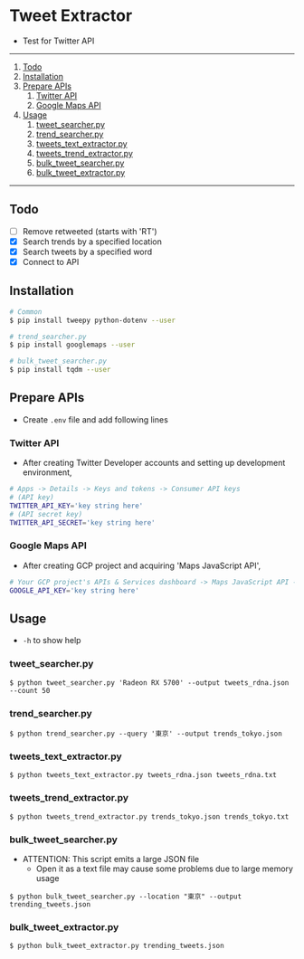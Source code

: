 # Tweet Extractor

- Test for Twitter API

---

1. [Todo](#Todo)
1. [Installation](#Installation)
1. [Prepare APIs](#Prepare-APIs)
   1. [Twitter API](#Twitter-API)
   1. [Google Maps API](#Google-Maps-API)
1. [Usage](#Usage)
   1. [tweet_searcher.py](#tweet_searcherpy)
   1. [trend_searcher.py](#trend_searcherpy)
   1. [tweets_text_extractor.py](#tweets_text_extractorpy)
   1. [tweets_trend_extractor.py](#tweets_trend_extractorpy)
   1. [bulk_tweet_searcher.py](#bulk_tweet_searcherpy)
   1. [bulk_tweet_extractor.py](#bulk_tweet_extractorpy)

---

## Todo

- [ ] Remove retweeted (starts with 'RT')
- [x] Search trends by a specified location
- [x] Search tweets by a specified word
- [x] Connect to API

## Installation

```bash
# Common
$ pip install tweepy python-dotenv --user

# trend_searcher.py
$ pip install googlemaps --user

# bulk_tweet_searcher.py
$ pip install tqdm --user
```

## Prepare APIs

- Create `.env` file and add following lines

### Twitter API

- After creating Twitter Developer accounts and setting up development environment,

```bash
# Apps -> Details -> Keys and tokens -> Consumer API keys
# (API key)
TWITTER_API_KEY='key string here'
# (API secret key)
TWITTER_API_SECRET='key string here'
```

### Google Maps API

- After creating GCP project and acquiring 'Maps JavaScript API',

```bash
# Your GCP project's APIs & Services dashboard -> Maps JavaScript API -> Credentials -> "Key" column
GOOGLE_API_KEY='key string here'
```

## Usage

- `-h` to show help

### tweet_searcher.py

`$ python tweet_searcher.py 'Radeon RX 5700' --output tweets_rdna.json --count 50`

### trend_searcher.py

`$ python trend_searcher.py --query '東京' --output trends_tokyo.json`

### tweets_text_extractor.py

`$ python tweets_text_extractor.py tweets_rdna.json tweets_rdna.txt`

### tweets_trend_extractor.py

`$ python tweets_trend_extractor.py trends_tokyo.json trends_tokyo.txt`

### bulk_tweet_searcher.py

- ATTENTION: This script emits a large JSON file
    - Open it as a text file may cause some problems due to large memory usage

`$ python bulk_tweet_searcher.py --location "東京" --output trending_tweets.json`

### bulk_tweet_extractor.py

`$ python bulk_tweet_extractor.py trending_tweets.json`
